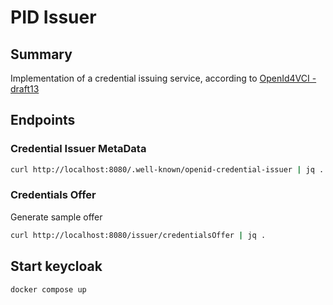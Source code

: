 # PID Issuer

## Summary

Implementation of a credential issuing service, according to
[OpenId4VCI - draft13](https://openid.bitbucket.io/connect/openid-4-verifiable-credential-issuance-1_0.html)

## Endpoints

### Credential Issuer MetaData

```bash
curl http://localhost:8080/.well-known/openid-credential-issuer | jq .
```

### Credentials Offer

Generate sample offer

```bash
curl http://localhost:8080/issuer/credentialsOffer | jq .
```

## Start keycloak

```bash
docker compose up
```


